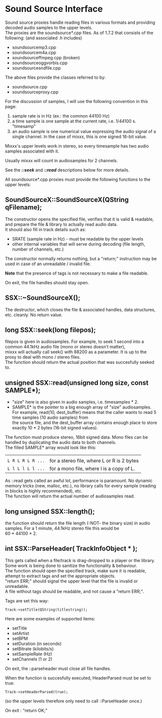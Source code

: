 # Sound Source Interface

Sound source proxies handle reading files in various formats and
providing decoded audio samples to the upper levels.  
The proxies are the soundsource\*.cpp files. As of 1.7.2 that consists
of the following: (and associated .h includes)  

  - soundsourcemp3.cpp
  - soundsourcem4a.cpp
  - soundsourceffmpeg.cpp (broken)
  - soundsourceoggvorbis.cpp
  - soundsourcesndfile.cpp

The above files provide the classes referred to by:

  - soundsource.cpp
  - soundsourceproxy.cpp

For the discussion of samples, I will use the following convention in
this page:

1.  sample rate is in Hz (ex.: the common 44100 Hz)
2.  a time sample is one sample at the current rate, i.e. 1/44100 s.
    "timesamp"
3.  an audio sample is one numerical value expressing the audio signal
    of a single channel. In the case of mixxx, this is one signed 16-bit
    value.

Mixxx's upper levels work in stereo, so every timesample has two audio
samples associated with it.

Usually mixxx will count in audiosamples for 2 channels.

See the ***::seek*** and ***::read*** descriptions below for more
details.

All soundsource\*.cpp proxies must provide the following functions to
the upper levels:

## SoundSourceX::SoundSourceX(QString qFilename);

The constructor opens the specified file, verifies that it is valid &
readable, and prepare the file & library to actually read audio data.  
It should also fill in track details such as:

  - SRATE (sample rate in Hz) - must be readable by the upper levels
  - other internal variables that will serve during decoding (file
    length, number of channels, etc.)

The constructor normally returns nothing, but a "return;" instruction
may be used in case of an unreadable / invalid file.

**Note** that the presence of tags is not necessary to make a file
readable.

On exit, the file handles should stay open.

## SSX::\~SoundSourceX();

The destructor, which closes the file & associated handles, data
structures, etc. cleanly. No return value.

## long SSX::seek(long filepos);

filepos is given in audiosamples. For example, to seek 1 second into a
common 44.1kHz audio file (mono or stereo doesn't matter),  
mixxx will actually call seek() with 88200 as a parameter. It is up to
the proxy to deal with mono / stereo files.  
The function should return the actual position that was succesfully
seeked to.

## unsigned SSX::read(unsigned long size, const SAMPLE\*);

  - "size" here is also given in audio samples, i.e. timesamples \* 2.
  - SAMPLE\* is the pointer to a big enough array of "size"
    audiosamples.  
    For example, read(10, dest\_buffer) means that the caller wants to
    read 5 time samples (10 audio samples) from  
    the source file, and the dest\_buffer array contains enough place to
    store exactly 10 \* 2 bytes (16-bit signed values).

The function must produce stereo, 16bit signed data. Mono files can be
handled by duplicating the audio data to both channels.  
The filled SAMPLE\* array would look like this:

|                   |                                            |
| ----------------- | ------------------------------------------ |
|                   |                                            |
| `L R L R L R ...` | for a stereo file, where L or R is 2 bytes |
| `L l L l L l ...` | for a mono file, where l is a copy of L.   |

As ::read gets called an awful lot, performance is paramount. No dynamic
memory tricks (new, malloc, etc.), no library calls for every sample
(reading in blocks is highly recommended), etc.  
The function will return the actual number of audiosamples read.

## long unsigned SSX::length();

the function should return the file length (-NOT- the binary size) in
audio samples. For a 1 minute, 44.1kHz stereo file this would be  
60 \* 44100 \* 2.

## int SSX::ParseHeader( TrackInfoObject \* );

This gets called when a file/track is drag-dropped to a player or the
library.  
Some work is being done to sanitize the functionality & behaviour.  
The function should open the specified track, make sure it is readable,
attempt to extract tags and set the appropriate objects.  
"return ERR;" should signal the upper level that the file is invalid or
unreadable.  
A file without tags should be readable, and not cause a "return ERR;".  
  
Tags are set this way:

    Track->setTitle(QString(titlestring));

Here are some examples of supported items:

  - setTitle
  - setArtist
  - setBPM
  - setDuration (in seconds)
  - setBitrate (kilobits/s)
  - setSampleRate (Hz)
  - setChannels (1 or 2)

On exit, the ::parseheader must close all file handles.

When the function is succesfully executed, HeaderParsed must be set to
true:

    Track->setHeaderParsed(true);

(so the upper levels therefore only need to call ::ParseHeader once.)

On exit : "return OK;"
